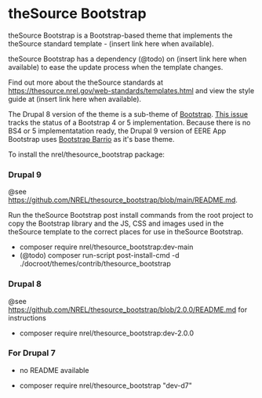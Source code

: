 # theSource Bootstrap

theSource Bootstrap is a Bootstrap-based theme that implements the theSource standard template - (insert link here when available).

theSource Bootstrap has a dependency (@todo) on (insert link here when available) to ease the update process when the template changes.

Find out more about the theSource standards at https://thesource.nrel.gov/web-standards/templates.html and view the style guide at (insert link here when available).

The Drupal 8 version of the theme is a sub-theme of [Bootstrap](https://www.drupal.org/project/bootstrap). [This issue](https://www.drupal.org/project/bootstrap/issues/2554199) tracks the status of a Bootstrap 4 or 5 implementation. Because there is no BS4 or 5 implementatation ready, the Drupal 9 version of EERE App Bootstrap uses [Bootstrap Barrio](https://www.drupal.org/project/bootstrap_barrio) as it's base theme.

To install the nrel/thesource_bootstrap package:

### Drupal 9
@see https://github.com/NREL/thesource_bootstrap/blob/main/README.md.

Run the theSource Bootstrap post install commands from the root project to copy the Bootstrap library and the JS, CSS and images used in the theSource template to the correct places for use in theSource Bootstrap.

* composer require nrel/thesource_bootstrap:dev-main<br>
* (@todo) composer run-script post-install-cmd -d ./docroot/themes/contrib/thesource_bootstrap

### Drupal 8
@see https://github.com/NREL/thesource_bootstrap/blob/2.0.0/README.md for instructions

* composer require nrel/thesource_bootstrap:dev-2.0.0<br>

### For Drupal 7
- no README available

* composer require nrel/thesource_bootstrap "dev-d7"
